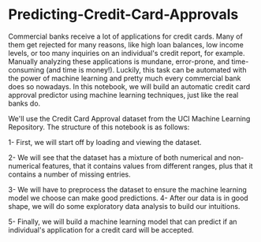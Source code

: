 # Predicting-Credit-Card-Approvals
Commercial banks receive a lot of applications for credit cards. Many of them get rejected for many reasons, like high loan balances, low income levels, or too many inquiries on an individual's credit report, for example. Manually analyzing these applications is mundane, error-prone, and time-consuming (and time is money!). Luckily, this task can be automated with the power of machine learning and pretty much every commercial bank does so nowadays. In this notebook, we will build an automatic credit card approval predictor using machine learning techniques, just like the real banks do.

We'll use the Credit Card Approval dataset from the UCI Machine Learning Repository. The structure of this notebook is as follows:

1- First, we will start off by loading and viewing the dataset.

2- We will see that the dataset has a mixture of both numerical and non-numerical features, that it contains values from different ranges, plus that it contains a number of missing entries.

3- We will have to preprocess the dataset to ensure the machine learning model we choose can make good predictions.
4- After our data is in good shape, we will do some exploratory data analysis to build our intuitions.

5- Finally, we will build a machine learning model that can predict if an individual's application for a credit card will be accepted.
